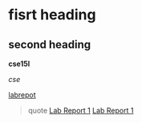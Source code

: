 # fisrt heading 

## second heading 

**cse15l**

*cse*

[labrepot](https://github.com/yu3-y/cse15l-lab-reports/edit/main/index.md)


> quote 
[Lab Report 1](https://github.com/yu3-y/cse15l-lab-reports/blob/main/lab-report-1-week-2.html)
[Lab Report 1](lab-report-1-week-2.html)